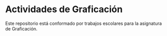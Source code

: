 # Actividades de Graficación
Este repositorio está conformado por trabajos escolares para la asignatura de Graficación.
